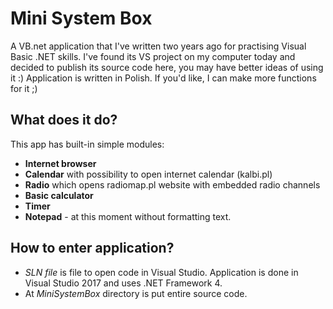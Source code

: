 # Mini System Box
A VB.net application that I've written two years ago for practising Visual Basic .NET skills. I've found its VS project on my computer today and decided to publish its source code here, you may have better ideas of using it :)
Application is written in Polish. If you'd like, I can make more functions for it ;)

## What does it do?
This app has built-in simple modules:
* **Internet browser**
* **Calendar** with possibility to open internet calendar (kalbi.pl)
* **Radio** which opens radiomap.pl website with embedded radio channels
* **Basic calculator**
* **Timer**
* **Notepad** - at this moment without formatting text.

## How to enter application?
* *SLN file* is file to open code in Visual Studio. Application is done in Visual Studio 2017 and uses .NET Framework 4.
* At *MiniSystemBox* directory is put entire source code.
